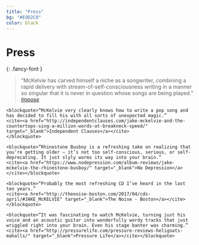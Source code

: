 ```yaml
---
title: "Press"
bg: "#E9D2C0"
color: black
---
```


# Press
{: .fancy-font }

<div class="quote-container">
	<blockquote>“McKelvie has carved himself a niche as a songwriter, combining a rapid delivery with stream-of-self-consciousness writing in a manner so singular that it is never in question whose songs are being played.”
	<cite><a href="http://www.imposemagazine.com/bytes/new-music/jake-mckelvie-the-countertops-uh-huh-split-7" target="_blank">Impose</a></cite></blockquote>

	<blockquote>“McKelvie very clearly knows how to write a pop song and has decided to fill his with all sorts of unexpected magic.”
	<cite><a href="http://independentclauses.com/jake-mckelvie-and-the-countertops-sing-a-million-words-at-breakneck-speed/" target="_blank">Independent Clauses</a></cite>
	</blockquote>

	<blockquote>“Rhinestone Busboy is a refreshing take on realizing that you’re getting older — it’s not too self-conscious, serious, or self-deprecating. It just slyly worms its way into your brain.”
	<cite><a href="https://www.nodepression.com/album-reviews/jake-mckelvie-the-rhinestone-busboy/" target="_blank">No Depression</a></cite></blockquote>

	<blockquote>“Probably the most refreshing CD I’ve heard in the last ten years.”
	<cite><a href="http://thenoise-boston.com/2017/04/cds-april/#JAKE_McKELVIE" target="_blank">The Noise - Boston</a></cite></blockquote>

	<blockquote>“It was fascinating to watch McKelvie, turning just his voice and an acoustic guitar into wonderfully wordy tracks that just wriggled right into your brain. Even his stage banter was charming.”
	<cite><a href="http://pressurelife.com/pressure-reviews-heligoats-mahalls/" target="_blank">Pressure Life</a></cite></blockquote>
</div>